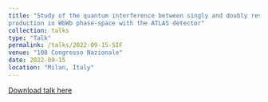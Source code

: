 ```yaml
---
title: "Study of the quantum interference between singly and doubly resonant top-quark
production in WbWb phase-space with the ATLAS detector"
collection: talks
type: "Talk"
permalink: /talks/2022-09-15-SIF
venue: "108 Congresso Nazionale"
date: 2022-09-15
location: "Milan, Italy"
---
```


[Download talk here](http://JustWhit3.github.io/files/atticon.pdf)
